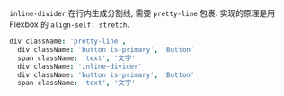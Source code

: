 
`inline-divider` 在行内生成分割线, 需要 `pretty-line` 包裹.
实现的原理是用 Flexbox 的 `align-self: stretch`.

```coffee
div className: 'pretty-line',
  div className: 'button is-primary', 'Button'
  span className: 'text', '文字'
  div className: 'inline-divider'
  div className: 'button is-primary', 'Button'
  span className: 'text', '文字'
```